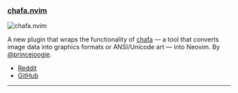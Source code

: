 <h3 id="new-chafa.nvim">
  <a href="#new-chafa.nvim">
    <span class="icon-text">
      <span class="icon">
        <i class="fa-solid fa-book"></i>
      </span>
    </span>
    <span>chafa.nvim</span>
  </a>
</h3>

![chafa.nvim](https://user-images.githubusercontent.com/506592/210188278-455d2c3c-c9f6-4109-826d-620e0b3b5fc6.gif)

A new plugin that wraps the functionality of [chafa](https://github.com/hpjansson/chafa) — a tool that converts
image data into graphics formats or ANSI/Unicode art — into Neovim. By [@princejoogie](https://github.com/princejoogie).

- [Reddit](https://www.reddit.com/r/neovim/comments/zyanni/preview_images_directly_in_neovim/)
- [GitHub](https://github.com/princejoogie/chafa.nvim)

---
